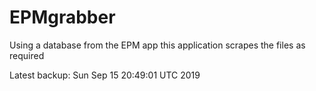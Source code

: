 # EPMgrabber
Using a database from the EPM app this application scrapes the files as required


Latest backup: Sun Sep 15 20:49:01 UTC 2019

